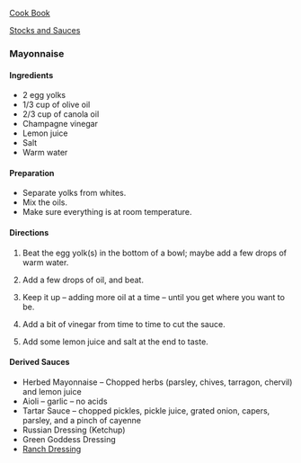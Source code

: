 [Cook Book](https://github.com/vmsmith/CookBook/blob/master/README.md)  

[Stocks and Sauces](https://github.com/vmsmith/CookBook/blob/master/sauces.md)  

### Mayonnaise  

#### Ingredients

* 2 egg yolks
* 1/3 cup of olive oil
* 2/3 cup of canola oil
* Champagne vinegar
* Lemon juice
* Salt
* Warm water

#### Preparation

* Separate yolks from whites.
* Mix the oils.
* Make sure everything is at room temperature.

#### Directions

1. Beat the egg yolk(s) in the bottom of a bowl; maybe add a few drops of warm water.

2. Add a few drops of oil, and beat.

3. Keep it up – adding more oil at a time – until you get where you want to be.

4. Add a bit of vinegar from time to time to cut the sauce.

5. Add some lemon juice and salt at the end to taste.

#### Derived Sauces  

* Herbed Mayonnaise – Chopped herbs (parsley, chives, tarragon, chervil) and lemon juice  
* Aioli – garlic – no acids  
* Tartar Sauce – chopped pickles, pickle juice, grated onion, capers, parsley, and a pinch of cayenne  
* Russian Dressing (Ketchup)  
* Green Goddess Dressing    
* [Ranch Dressing](https://github.com/vmsmith/CookBook/blob/master/sauce_ranch_dressing.md)

